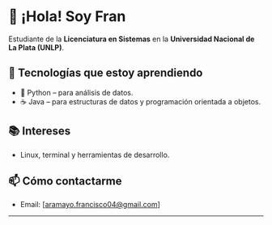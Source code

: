 # 👋 ¡Hola! Soy Fran

Estudiante de la **Licenciatura en Sistemas** en la **Universidad Nacional de La Plata (UNLP)**.

## 🚀 Tecnologías que estoy aprendiendo

- 🐍 Python – para análisis de datos.
- ☕ Java – para estructuras de datos y programación orientada a objetos.

## 📚 Intereses

- Linux, terminal y herramientas de desarrollo.

## 📫 Cómo contactarme
- Email: [aramayo.francisco04@gmail.com]  

---
